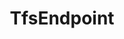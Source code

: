 ---
optionsClassName: TfsEndpointOptions
optionsClassFullName: MigrationTools.Endpoints.TfsEndpointOptions
configurationSamples:
- name: defaults
  description: 
  code: There are no defaults! Check the sample for options!
  sampleFor: MigrationTools.Endpoints.TfsEndpointOptions
- name: sample
  description: 
  code: There is no sample, but you can check the classic below for a general feel.
  sampleFor: MigrationTools.Endpoints.TfsEndpointOptions
- name: classic
  description: 
  code: >-
    {
      "$type": "TfsEndpointOptions",
      "Enabled": false,
      "Organisation": null,
      "Project": null,
      "AuthenticationMode": "AccessToken",
      "AccessToken": null,
      "ReflectedWorkItemIdField": null,
      "LanguageMaps": null,
      "EndpointEnrichers": null
    }
  sampleFor: MigrationTools.Endpoints.TfsEndpointOptions
description: missng XML code comments
className: TfsEndpoint
typeName: Endpoints
architecture: 
options:
- parameterName: AccessToken
  type: String
  description: missng XML code comments
  defaultValue: missng XML code comments
- parameterName: AuthenticationMode
  type: AuthenticationMode
  description: missng XML code comments
  defaultValue: missng XML code comments
- parameterName: Enabled
  type: Boolean
  description: missng XML code comments
  defaultValue: missng XML code comments
- parameterName: EndpointEnrichers
  type: List
  description: missng XML code comments
  defaultValue: missng XML code comments
- parameterName: LanguageMaps
  type: TfsLanguageMapOptions
  description: missng XML code comments
  defaultValue: missng XML code comments
- parameterName: Organisation
  type: String
  description: missng XML code comments
  defaultValue: missng XML code comments
- parameterName: Project
  type: String
  description: missng XML code comments
  defaultValue: missng XML code comments
- parameterName: ReflectedWorkItemIdField
  type: String
  description: missng XML code comments
  defaultValue: missng XML code comments
status: missng XML code comments
processingTarget: missng XML code comments
classFile: /src/MigrationTools.Clients.AzureDevops.ObjectModel/Endpoints/TfsEndpoint.cs
optionsClassFile: /src/MigrationTools.Clients.AzureDevops.ObjectModel/Endpoints/TfsEndpointOptions.cs

redirectFrom:
- /Reference/Endpoints/TfsEndpointOptions/
layout: reference
toc: true
permalink: /Reference/Endpoints/TfsEndpoint/
title: TfsEndpoint
categories:
- Endpoints
- 
topics:
- topic: notes
  path: /docs/Reference/Endpoints/TfsEndpoint-notes.md
  exists: false
  markdown: ''
- topic: introduction
  path: /docs/Reference/Endpoints/TfsEndpoint-introduction.md
  exists: false
  markdown: ''

---